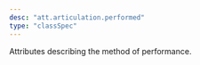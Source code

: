 ```yaml
---
desc: "att.articulation.performed"
type: "classSpec"
---
```


Attributes describing the method of performance.